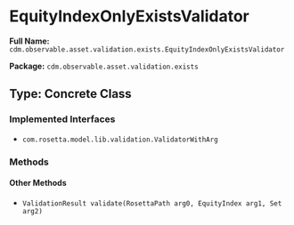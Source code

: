 # EquityIndexOnlyExistsValidator

**Full Name:** `cdm.observable.asset.validation.exists.EquityIndexOnlyExistsValidator`

**Package:** `cdm.observable.asset.validation.exists`

## Type: Concrete Class

### Implemented Interfaces

- `com.rosetta.model.lib.validation.ValidatorWithArg`

### Methods

#### Other Methods

- `ValidationResult validate(RosettaPath arg0, EquityIndex arg1, Set arg2)`


